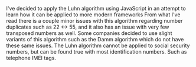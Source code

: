 I've decided to apply the Luhn algorithm using JavaScript in an attempt to learn how it can be applied to more modern frameworks
From what I've read there is a couple minor issues with this algorithm regarding number duplicates such as 22 <-> 55, and
it also has an issue with very few transposed numbers as well.
Some companies decided to use slight variants of this algorithm such as the Damm algorithm which do not have these same issues.
The Luhn algorithm cannot be applied to social security numbers, but can be found true with most identification numbers. Such as telephone IMEI tags.

